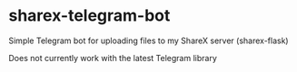 # sharex-telegram-bot
Simple Telegram bot for uploading files to my ShareX server (sharex-flask)

Does not currently work with the latest Telegram library
